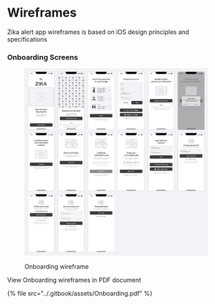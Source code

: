 # Wireframes

Zika alert app wireframes is based on iOS design principles and specifications

### Onboarding Screens

<div data-full-width="true">

<figure><img src="../.gitbook/assets/Onboarding.png" alt=""><figcaption><p>Onboarding wireframe</p></figcaption></figure>

</div>

View Onboarding wireframes in PDF document

{% file src="../.gitbook/assets/Onboarding.pdf" %}
